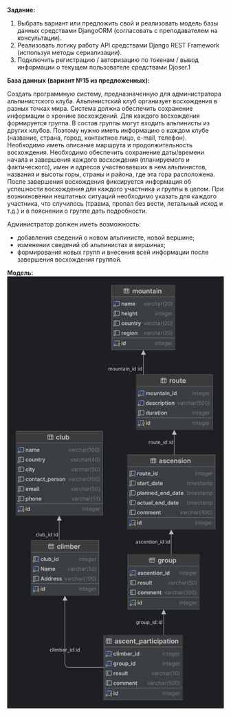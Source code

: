 **Задание:** 

1. Выбрать вариант или предложить свой и реализовать модель базы данных средствами DjangoORM (согласовать с
преподавателем на консультации).
2. Реализовать логику работу API средствами Django REST Framework (используя
методы сериализации).
3. Подключить регистрацию / авторизацию по токенам / вывод информации о текущем
пользователе средствами Djoser.1

**База данных (вариант №15 из предложенных):** 

Создать программную систему, предназначенную для администратора альпинистского клуба. Альпинистский клуб организует восхождения в разных точках мира. Система должна обеспечить сохранение информации о хронике восхождений. Для каждого восхождения формируется группа. В состав группы могут входить альпинисты из других клубов. Поэтому нужно иметь информацию о каждом клубе (название, страна, город, контактное лицо, e-mail, телефон). Необходимо иметь описание маршрута и продолжительность восхождения. Необходимо обеспечить сохранение даты/времени начала и завершения каждого восхождения (планируемого и фактического), имен и адресов участвовавших в нем альпинистов, названия и высоты горы, страны и района, где эта гора расположена. После завершения восхождения фиксируется информация об успешности восхождения для каждого участника и группы в целом. При возникновении нештатных ситуаций необходимо указать для каждого участника, что случилось (травма, пропал без вести, летальный исход и т.д.) и в пояснении о группе дать подробности.

Администратор должен иметь возможность:

- добавления сведений о новом альпинисте, новой вершине;
- изменении сведений об альпинистах и вершинах;
- формирования новых групп и внесения всей информации после завершения восхождения группой.


**Модель:**
![](db.png)
